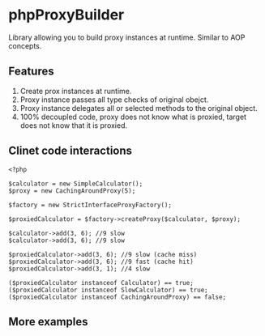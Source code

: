 phpProxyBuilder
===============

Library allowing you to build proxy instances at runtime. Similar to AOP concepts.

## Features ##

1. Create prox instances at runtime. 
2. Proxy instance passes all type checks of original obejct.
3. Proxy instance delegates all or selected methods to the original object.
4. 100% decoupled code, proxy does not know what is proxied, target does not know that it is proxied.

## Clinet code interactions ##

    <?php

    $calculator = new SimpleCalculator();
    $proxy = new CachingAroundProxy(5);

    $factory = new StrictInterfaceProxyFactory();

    $proxiedCalculator = $factory->createProxy($calculator, $proxy);

    $calculator->add(3, 6); //9 slow
    $calculator->add(3, 6); //9 slow

    $proxiedCalculator->add(3, 6); //9 slow (cache miss)
    $proxiedCalculator->add(3, 6); //9 fast (cache hit)
    $proxiedCalculator->add(3, 1); //4 slow

    ($proxiedCalculator instanceof Calculator) == true;
    ($proxiedCalculator instanceof SlowCalculator) == true;
    ($proxiedCalculator instanceof CachingAroundProxy) == false;

## More examples ##


